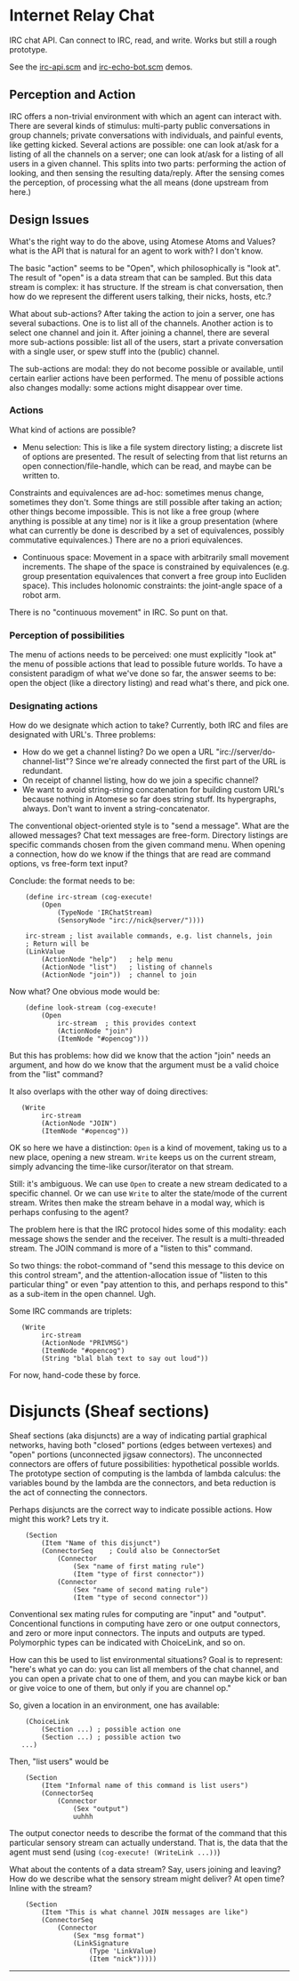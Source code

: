 
Internet Relay Chat
===================
IRC chat API. Can connect to IRC, read, and write. Works but still
a rough prototype.

See the [irc-api.scm](../../../examples/irc-api.scm) and
[irc-echo-bot.scm](../../../examples/irc-echo-bot.scm) demos.

Perception and Action
---------------------
IRC offers a non-trivial environment with which an agent can interact
with. There are several kinds of stimulus: multi-party public
conversations in group channels; private conversations with individuals,
and painful events, like getting kicked. Several actions are possible:
one can look at/ask for a listing of all the channels on a server;
one can look at/ask for a listing of all users in a given channel.
This splits into two parts: performing the action of looking, and then
sensing the resulting data/reply. After the sensing comes the
perception, of processing what the all means (done upstream from here.)

Design Issues
-------------
What's the right way to do the above, using Atomese Atoms and Values?
what is the API that is natural for an agent to work with? I don't know.

The basic "action" seems to be "Open", which philosophically is "look
at". The result of "open" is a data stream that can be sampled. But this
data stream is complex: it has structure. If the stream is chat
conversation, then how do we represent the different users talking,
their nicks, hosts, etc.?

What about sub-actions? After taking the action to join a server, one
has several subactions. One is to list all of the channels. Another
action is to select one channel and join it. After joining a channel,
there are several more sub-actions possible: list all of the users,
start a private conversation with a single user, or spew stuff into
the (public) channel.

The sub-actions are modal: they do not become possible or available,
until certain earlier actions have been performed. The menu of possible
actions also changes modally: some actions might disappear over time.

### Actions
What kind of actions are possible?

* Menu selection: This is like a file system directory listing; a
  discrete list of options are presented. The result of selecting
  from that list returns an open connection/file-handle, which can
  be read, and maybe can be written to.

Constraints and equivalences are ad-hoc: sometimes menus change,
sometimes they don't. Some things are still possible after taking an
action; other things become impossible. This is not like a free group
(where anything is possible at any time) nor is it like a group
presentation (where what can currently be done is described by a set of
equivalences, possibly commutative equivalences.) There are no a priori
equivalences.

* Continuous space: Movement in a space with arbitrarily small movement
  increments. The shape of the space is constrained by equivalences (e.g.
  group presentation equivalences that convert a free group into Eucliden
  space). This includes holonomic constraints: the joint-angle space of
  a robot arm.

There is no "continuous movement" in IRC. So punt on that.

### Perception of possibilities
The menu of actions needs to be perceived: one must explicitly "look at"
the menu of possible actions that lead to possible future worlds. To
have a consistent paradigm of what we've done so far, the answer seems to
be: open the object (like a directory listing) and read what's there, and
pick one.

### Designating actions
How do we designate which action to take?  Currently, both IRC and files
are designated with URL's. Three problems:
* How do we get a channel listing? Do we open a URL
  "irc://server/do-channel-list"? Since we're already connected the
  first part of the URL is redundant.
* On receipt of channel listing, how do we join a specific channel?
* We want to avoid string-string concatenation for building custom URL's
  because nothing in Atomese so far does string stuff. Its hypergraphs,
  always. Don't want to invent a string-concatenator.

The conventional object-oriented style is to "send a message". What are
the allowed messages? Chat text messages are free-form. Directory
listings are specific commands chosen from the given command menu.
When opening a connection, how do we know if the things that are read
are command options, vs free-form text input?

Conclude: the format needs to be:
```
	(define irc-stream (cog-execute!
		(Open
			(TypeNode 'IRChatStream)
			(SensoryNode "irc://nick@server/"))))

	irc-stream ; list available commands, e.g. list channels, join
	; Return will be
	(LinkValue
		(ActionNode "help")   ; help menu
		(ActionNode "list")   ; listing of channels
		(ActionNode "join"))  ; channel to join
```
Now what? One obvious mode would be:
```
	(define look-stream (cog-execute!
		(Open
			irc-stream  ; this provides context
			(ActionNode "join")
			(ItemNode "#opencog")))
```
But this has problems: how did we know that the action "join" needs
an argument, and how do we know that the argument must be a valid
choice from the "list" command?

It also overlaps with the other way of doing directives:
```
   (Write
		irc-stream
		(ActionNode "JOIN")
		(ItemNode "#opencog"))
```
OK so here we have a distinction: `Open` is a kind of movement,
taking us to a new place, opening a new stream. `Write` keeps us
on the current stream, simply advancing the time-like cursor/iterator
on that stream.

Still: it's ambiguous. We can use `Open` to create a new stream
dedicated to a specific channel. Or we can use `Write` to alter
the state/mode of the current stream. Writes then make the stream
behave in a modal way, which is perhaps confusing to the agent?

The problem here is that the IRC protocol hides some of this modality:
each message shows the sender and the receiver.  The result is a
multi-threaded stream. The JOIN command is more of a "listen to this"
command.

So two things: the robot-command of "send this message to this device on
this control stream", and the attention-allocation issue of "listen to
this particular thing" or even "pay attention to this, and perhaps
respond to this" as a sub-item in the open channel. Ugh.

Some IRC commands are triplets:
```
   (Write
		irc-stream
		(ActionNode "PRIVMSG")
		(ItemNode "#opencog")
		(String "blal blah text to say out loud"))
```

For now, hand-code these by force.

Disjuncts (Sheaf sections)
==========================
Sheaf sections (aka disjuncts) are a way of indicating partial graphical
networks, having both "closed" portions (edges between vertexes) and
"open" portions (unconnected jigsaw connectors). The unconnected
connectors are offers of future possibilities: hypothetical possible
worlds. The prototype section of computing is the lambda of lambda
calculus: the variables bound by the lambda are the connectors, and
beta reduction is the act of connecting the connectors.

Perhaps disjuncts are the correct way to indicate possible actions.
How might this work? Lets try it.
```
	(Section
		(Item "Name of this disjunct")
		(ConnectorSeq    ; Could also be ConnectorSet
			(Connector
				(Sex "name of first mating rule")
				(Item "type of first connector"))
			(Connector
				(Sex "name of second mating rule")
				(Item "type of second connector"))
```
Conventional sex mating rules for computing are "input" and "output".
Concentional functions in computing have zero or one output connectors,
and zero or more input connectors. The inputs and outputs are typed.
Polymorphic types can be indicated with ChoiceLink, and so on.

How can this be used to list environmental situations? Goal is to
represent: "here's what yo can do: you can list all members of the chat
channel, and you can open a private chat to one of them, and you can
maybe kick or ban or give voice to one of them, but only if you are
channel op."

So, given a location in an environment, one has available:
```
	(ChoiceLink
		(Section ...) ; possible action one
		(Section ...) ; possible action two
   ...)
```

Then, "list users" would be
```
	(Section
		(Item "Informal name of this command is list users")
		(ConnectorSeq
			(Connector
				(Sex "output")
				uuhhh
```
The output conector needs to describe the format of the command that
this particular sensory stream can actually understand. That is, the
data that the agent must send (using `(cog-execute! (WriteLink ...))`)

What about the contents of a data stream? Say, users joining and
leaving? How do we describe what the sensory stream might deliver?
At open time? Inline with the stream?
```
	(Section
		(Item "This is what channel JOIN messages are like")
		(ConnectorSeq
			(Connector
				(Sex "msg format")
				(LinkSignature
					(Type 'LinkValue)
					(Item "nick")))))
```


---------------------
